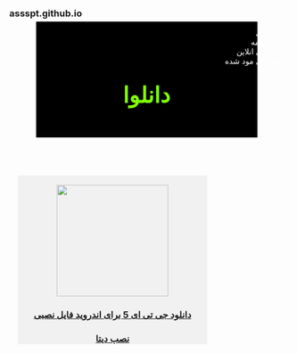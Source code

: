 ### assspt.github.io

<html>
<head>
<meta name="viewport" content="width=device-width, initial-scale=1">
<title>دانلوا</title>
</head>


<div style="color:#fff; text-align: right;">
<li style="display: inline;">
<a href="#" style="color:#fff; text-decoration:none;">
دانلود بازی  
</a>
<br>
</li>
<li style="display: inline;">

<a href="#" style="color:#fff; text-decoration:none;">
دانلود برنامه
</a>
<br>
</li>
<li style="display: inline;">

<a href="#" style="color:#fff; text-decoration:none;">
دانلود بازی انلاین 
</a>

</li>
<br>
<li style="display: inline;">

<a href="#" style="color:#fff; text-decoration:none;">
دانلود  بازی مود شده
</a>
</li>
<center>
<br><br><br>

<div style="background-color:#000; color:#7FFF00; margin-top:-130px; width:397px; margin-left:-12px; height:208px; -webkit-touch-callout: none;     -webkit-user-select: none;  -moz-user-select: none;  -ms-user-select: none;user-select: none;" >
<br>
<br>
<br>
<h1 style="font-size:40px; ">دانلوا</h1>
</div>
<div>

</div>
</center>
<div style="-webkit-touch-callout: none;     -webkit-user-select: none;  -moz-user-select: none;  -ms-user-select: none;user-select: none; ">
<br>
<br>
<br>
<br>
</div>
<div style="background-color:#fff; color:#000; margin-left:-8px; width:390px;">

<a href="https://assspt.github.io">
  
   

</a>

</div>





</div>
<div style="background-color:#F1F1F1; width:340px; margin-left:15px;">
<center>
<br>
<img width="200" height="200" src="https://user-images.githubusercontent.com/77159072/128640915-f719e32e-01b4-4238-af33-f4f1b80a4698.jpg ">


<a href="https://dl.tinroid.ir/game/gta5/GTA-San-Andreas-v2.00-tinroid.ir.ir.apk">
<h3>دانلود جی تی ای 5 برای اندروید فایل نصبی</h3>
</a>
<a href="https://dl.tinroid.ir/game/gta5/GTA-San-Andreas-v2.00-Data-tinroid.ir.zip">
<h3> نصب دیتا</h3>
</a>








